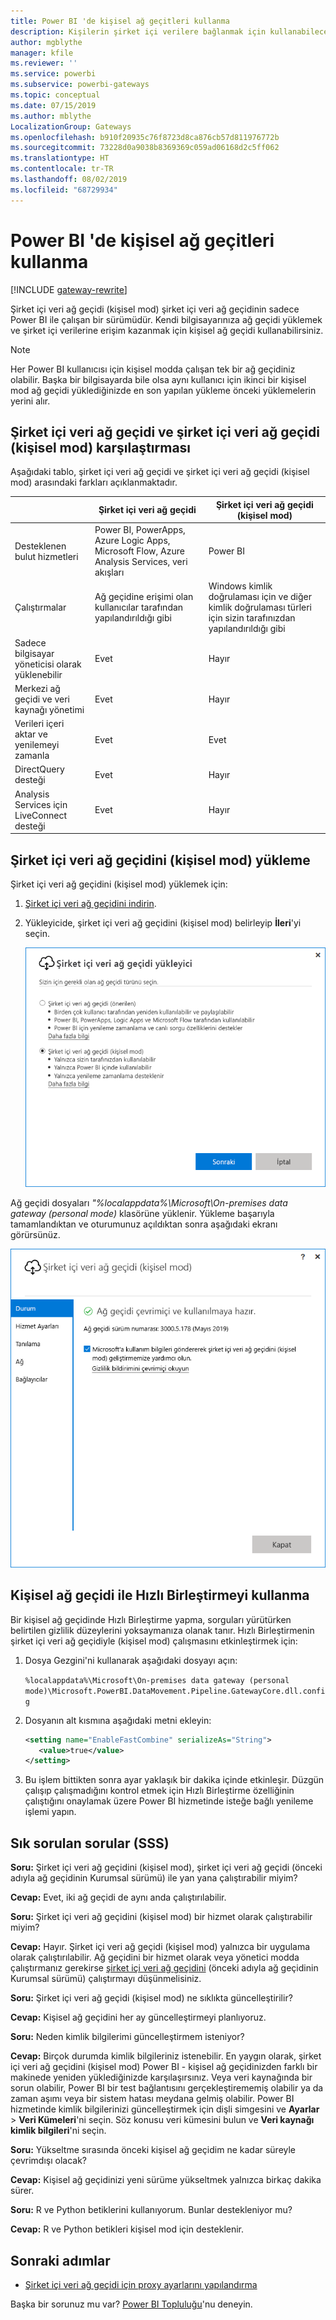 ```yaml
---
title: Power BI 'de kişisel ağ geçitleri kullanma
description: Kişilerin şirket içi verilere bağlanmak için kullanabileceği Power BI şirket içi veri ağ geçidi (kişisel mod) hakkında bilgi sunar.
author: mgblythe
manager: kfile
ms.reviewer: ''
ms.service: powerbi
ms.subservice: powerbi-gateways
ms.topic: conceptual
ms.date: 07/15/2019
ms.author: mblythe
LocalizationGroup: Gateways
ms.openlocfilehash: b910f20935c76f8723d8ca876cb57d811976772b
ms.sourcegitcommit: 73228d0a9038b8369369c059ad06168d2c5ff062
ms.translationtype: HT
ms.contentlocale: tr-TR
ms.lasthandoff: 08/02/2019
ms.locfileid: "68729934"
---
```

# <a name="use-personal-gateways-in-power-bi"></a>Power BI 'de kişisel ağ geçitleri kullanma

[!INCLUDE [gateway-rewrite](includes/gateway-rewrite.md)]

Şirket içi veri ağ geçidi (kişisel mod) şirket içi veri ağ geçidinin sadece Power BI ile çalışan bir sürümüdür. Kendi bilgisayarınıza ağ geçidi yüklemek ve şirket içi verilerine erişim kazanmak için kişisel ağ geçidi kullanabilirsiniz.

> [!NOTE]
> Her Power BI kullanıcısı için kişisel modda çalışan tek bir ağ geçidiniz olabilir. Başka bir bilgisayarda bile olsa aynı kullanıcı için ikinci bir kişisel mod ağ geçidi yüklediğinizde en son yapılan yükleme önceki yüklemelerin yerini alır.

## <a name="on-premises-data-gateway-vs-on-premises-data-gateway-personal-mode"></a>Şirket içi veri ağ geçidi ve şirket içi veri ağ geçidi (kişisel mod) karşılaştırması

Aşağıdaki tablo, şirket içi veri ağ geçidi ve şirket içi veri ağ geçidi (kişisel mod) arasındaki farkları açıklanmaktadır.

|   |Şirket içi veri ağ geçidi | Şirket içi veri ağ geçidi (kişisel mod) |
| ---- | ---- | ---- |
|Desteklenen bulut hizmetleri |Power BI, PowerApps, Azure Logic Apps, Microsoft Flow, Azure Analysis Services, veri akışları |Power BI |
|Çalıştırmalar |Ağ geçidine erişimi olan kullanıcılar tarafından yapılandırıldığı gibi |Windows kimlik doğrulaması için ve diğer kimlik doğrulaması türleri için sizin tarafınızdan yapılandırıldığı gibi |
|Sadece bilgisayar yöneticisi olarak yüklenebilir |Evet |Hayır |
|Merkezi ağ geçidi ve veri kaynağı yönetimi |Evet |Hayır |
|Verileri içeri aktar ve yenilemeyi zamanla |Evet |Evet |
|DirectQuery desteği |Evet |Hayır |
|Analysis Services için LiveConnect desteği |Evet |Hayır |

## <a name="install-the-on-premises-data-gateway-personal-mode"></a>Şirket içi veri ağ geçidini (kişisel mod) yükleme

Şirket içi veri ağ geçidini (kişisel mod) yüklemek için:

1. [Şirket içi veri ağ geçidini indirin](https://go.microsoft.com/fwlink/?LinkId=820925&clcid=0x409).

2. Yükleyicide, şirket içi veri ağ geçidini (kişisel mod) belirleyip **İleri**'yi seçin.

   ![Şirket içi veri ağ geçidini (kişisel mod) seçme](media/service-gateway-personal-mode/personal-gateway-select.png)

Ağ geçidi dosyaları _"%localappdata%\Microsoft\On-premises data gateway (personal mode)_ klasörüne yüklenir. Yükleme başarıyla tamamlandıktan ve oturumunuz açıldıktan sonra aşağıdaki ekranı görürsünüz.

![Şirket içi veri ağ geçidi (kişisel mod) başarılı](media/service-gateway-personal-mode/personal-gateway-complete.png)

## <a name="use-fast-combine-with-the-personal-gateway"></a>Kişisel ağ geçidi ile Hızlı Birleştirmeyi kullanma

Bir kişisel ağ geçidinde Hızlı Birleştirme yapma, sorguları yürütürken belirtilen gizlilik düzeylerini yoksaymanıza olanak tanır. Hızlı Birleştirmenin şirket içi veri ağ geçidiyle (kişisel mod) çalışmasını etkinleştirmek için:

1. Dosya Gezgini'ni kullanarak aşağıdaki dosyayı açın:

   `%localappdata%\Microsoft\On-premises data gateway (personal mode)\Microsoft.PowerBI.DataMovement.Pipeline.GatewayCore.dll.config`

2. Dosyanın alt kısmına aşağıdaki metni ekleyin:

    ```xml
    <setting name="EnableFastCombine" serializeAs="String">
       <value>true</value>
    </setting>
    ```

3. Bu işlem bittikten sonra ayar yaklaşık bir dakika içinde etkinleşir. Düzgün çalışıp çalışmadığını kontrol etmek için Hızlı Birleştirme özelliğinin çalıştığını onaylamak üzere Power BI hizmetinde isteğe bağlı yenileme işlemi yapın.

## <a name="frequently-asked-questions-faq"></a>Sık sorulan sorular (SSS)

**Soru:** Şirket içi veri ağ geçidini (kişisel mod), şirket içi veri ağ geçidi (önceki adıyla ağ geçidinin Kurumsal sürümü) ile yan yana çalıştırabilir miyim?
  
**Cevap:** Evet, iki ağ geçidi de aynı anda çalıştırılabilir.

**Soru:** Şirket içi veri ağ geçidini (kişisel mod) bir hizmet olarak çalıştırabilir miyim?
  
**Cevap:** Hayır. Şirket içi veri ağ geçidi (kişisel mod) yalnızca bir uygulama olarak çalıştırılabilir. Ağ geçidini bir hizmet olarak veya yönetici modda çalıştırmanız gerekirse [şirket içi veri ağ geçidini](/data-integration/gateway/service-gateway-onprem) (önceki adıyla ağ geçidinin Kurumsal sürümü) çalıştırmayı düşünmelisiniz.

**Soru:** Şirket içi veri ağ geçidi (kişisel mod) ne sıklıkta güncelleştirilir?
  
**Cevap:** Kişisel ağ geçidini her ay güncelleştirmeyi planlıyoruz.

**Soru:** Neden kimlik bilgilerimi güncelleştirmem isteniyor?
  
**Cevap:** Birçok durumda kimlik bilgileriniz istenebilir. En yaygın olarak, şirket içi veri ağ geçidini (kişisel mod) Power BI - kişisel ağ geçidinizden farklı bir makinede yeniden yüklediğinizde karşılaşırsınız. Veya veri kaynağında bir sorun olabilir, Power BI bir test bağlantısını gerçekleştirememiş olabilir ya da zaman aşımı veya bir sistem hatası meydana gelmiş olabilir. Power BI hizmetinde kimlik bilgilerinizi güncelleştirmek için dişli simgesini ve **Ayarlar** > **Veri Kümeleri**'ni seçin. Söz konusu veri kümesini bulun ve **Veri kaynağı kimlik bilgileri**'ni seçin.

**Soru:** Yükseltme sırasında önceki kişisel ağ geçidim ne kadar süreyle çevrimdışı olacak?
  
**Cevap:** Kişisel ağ geçidinizi yeni sürüme yükseltmek yalnızca birkaç dakika sürer.

**Soru:** R ve Python betiklerini kullanıyorum. Bunlar destekleniyor mu?
  
**Cevap:** R ve Python betikleri kişisel mod için desteklenir.

## <a name="next-steps"></a>Sonraki adımlar

* [Şirket içi veri ağ geçidi için proxy ayarlarını yapılandırma](/data-integration/gateway/service-gateway-proxy)  

Başka bir sorunuz mu var? [Power BI Topluluğu](http://community.powerbi.com/)'nu deneyin.
